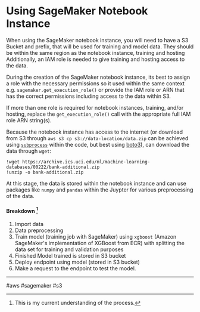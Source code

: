 # Using SageMaker Notebook Instance

When using the SageMaker notebook instance, you will need to have a S3 Bucket and prefix, that will be used for training and model data. They should be within the same region as the notebook instance, training and hosting Additionally, an IAM role is needed to give training and hosting access to the data.

During the creation of the SageMaker notebook instance, its best to assign a role with the necessary permissions so it used within the same context e.g. `sagemaker.get_execution_role()` or provide the IAM role or ARN that has the correct permissions including access to the data within S3.

If more than one role is required for notebook instances, training, and/or hosting, replace the `get_execution_role()` call with the appropriate full IAM role ARN string(s).

Because the notebook instance has access to the internet (or download from S3 through `aws s3 cp s3://data-location/data.zip` can be achieved using [`subprocess`](https://docs.python.org/3/library/subprocess.html) within the code, but best using [boto3](https://boto3.amazonaws.com/v1/documentation/api/latest/index.html)), can download the data through `wget`:

```shell
!wget https://archive.ics.uci.edu/ml/machine-learning-databases/00222/bank-additional.zip
!unzip -o bank-additional.zip
```

At this stage, the data is stored within the notebook instance and can use packages like `numpy` and `pandas` within the Juypter for various preprocessing of the data.

#### Breakdown [^1]

1. Import data
2. Data preprocessing
3. Train model (training job with SageMaker) using `xgboost` (Amazon SageMaker's implementation of XGBoost from ECR) with splitting the data set for training and validation purposes
4. Finished Model trained is stored in S3 bucket 
5. Deploy endpoint using model (stored in S3 bucket)
6. Make a request to the endpoint to test the model.

[^1]: This is my current understanding of the process.

---

#aws #sagemaker #s3

